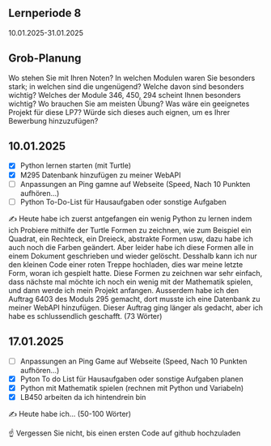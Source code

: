 ## Lernperiode 8
10.01.2025-31.01.2025

## Grob-Planung
Wo stehen Sie mit Ihren Noten? In welchen Modulen waren Sie besonders stark; in welchen sind die ungenügend? Welche davon sind besonders wichtig?
Welches der Module 346, 450, 294 scheint Ihnen besonders wichtig? Wo brauchen Sie am meisten Übung?
Was wäre ein geeignetes Projekt für diese LP7? Würde sich dieses auch eignen, um es Ihrer Bewerbung hinzuzufügen?

## 10.01.2025
- [X] Python lernen starten (mit Turtle)
- [X] M295 Datenbank hinzufügen zu meiner WebAPI
- [ ] Anpassungen an Ping gamne auf Webseite (Speed, Nach 10 Punkten aufhören...)
- [ ] Python To-Do-List für Hausaufgaben oder sonstige Aufgaben

✍️ Heute habe ich zuerst antgefangen ein wenig Python zu lernen indem ich Probiere mithilfe der Turtle Formen zu zeichnen, wie zum Beispiel ein Quadrat, ein Rechteck, ein Dreieck, abstrakte Formen usw, dazu habe ich auch noch die Farben geändert. Aber leider habe ich diese Formen alle in einem Dokument geschrieben und wieder gelöscht. Desshalb kann ich nur den kleinen Code einer roten Treppe hochladen, dies war meine letzte Form, woran ich gespielt hatte. Diese Formen zu zeichnen war sehr einfach, dass nächste mal möchte ich noch ein wenig mit der Mathematik spielen, und dann werde ich mein Projekt anfangen. Ausserdem habe ich den Auftrag 6403 des Moduls 295 gemacht, dort musste ich eine Datenbank zu meiner WebAPI hinzufügen. Dieser Auftrag ging länger als gedacht, aber ich habe es schlussendlich geschafft. (73 Wörter)

## 17.01.2025
- [ ] Anpassungen an Ping Game auf Webseite (Speed, Nach 10 Punkten aufhören...)
- [X] Pyton To do List für Hausaufgaben oder sonstige Aufgaben planen
- [X] Python mit Mathematik spielen (rechnen mit Python und Variabeln)
- [X] LB450 arbeiten da ich hintendrein bin

✍️ Heute habe ich... (50-100 Wörter)

☝️ Vergessen Sie nicht, bis einen ersten Code auf github hochzuladen
